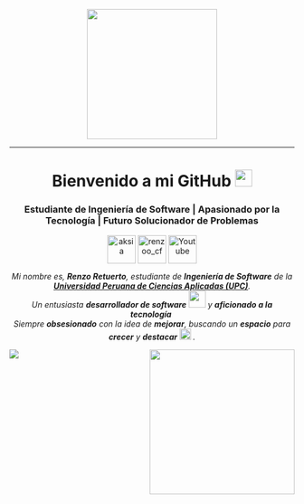 <p align="center">
  <img src="https://miro.medium.com/max/2048/1*OohqW5DGh9CQS4hLY5FXzA.png" height="230"/>
</p>

<hr>
<h1 align="center">Bienvenido a mi GitHub <img width="30px" src="https://raw.githubusercontent.com/iampavangandhi/iampavangandhi/master/gifs/Hi.gif"></h1>

<h3 align="center">Estudiante de Ingeniería de Software | Apasionado por la Tecnología | Futuro Solucionador de Problemas</h3>

<p align="center">
<a href="https://www.linkedin.com/in/aksia/" target="blank"><img align="center" src="https://img.icons8.com/?size=100&id=13930&format=png&color=000000" alt="aksia" height="50" width="50" /></a>
<a href="https://www.instagram.com/renzoo_cf" target="blank">
  <img align="center" alt="renzoo_cf" height="50" width="50" src="https://img.icons8.com/?size=100&id=Xy10Jcu1L2Su&format=png&color=000000"></a>
<a href="https://www.youtube.com/" target="blank"><img align="center" src="https://img.icons8.com/?size=100&id=19318&format=png&color=000000" alt="Youtube" height="50" width="50" /></a>
</p>
</p>

<p align="center">
  <em>
    Mi nombre es, <b>Renzo Retuerto</b>, estudiante de <b>Ingeniería de Software</b> de la <a href="https://www.upc.edu.pe/"> <b>Universidad Peruana de Ciencias Aplicadas (UPC)</b></a>. <br>
    Un entusiasta <b>desarrollador de software</b> <img src="https://github.com/TheDudeThatCode/TheDudeThatCode/blob/master/Assets/Developer.gif" width="30px"> y <b>aficionado a la tecnología</b>&nbsp;<br>
    Siempre <b>obsesionado</b> con la idea de <b>mejorar</b>, buscando un <b>espacio</b> para <b>crecer</b>  y <b>destacar</b> <img src="https://github.com/TheDudeThatCode/TheDudeThatCode/blob/master/Assets/Medal.gif" width="20px">&nbsp.
  </em> 
 </p align="center">



<img align="right" style="width:16rem; height:auto" src="https://github.com/7oSkaaa/7oSkaaa/blob/main/Images/Right_Side.gif?raw=true" width = 250px>

<!--horizontal divider(gradiant)-->
<img src="https://user-images.githubusercontent.com/73097560/115834477-dbab4500-a447-11eb-908a-139a6edaec5c.gif">
